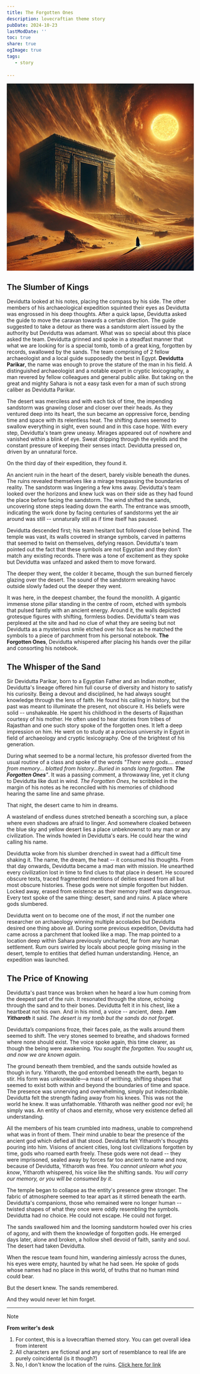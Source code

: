 ```yaml
---
title: The Forgotten Ones
description: lovecraftian theme story
pubDate: 2024-10-23
lastModDate: ''
toc: true
share: true
ogImage: true
tags: 
   - story

---
```



![the ruins](../../assets/the-forgotten-ones/cover.webp)

## The Slumber of Kings
Devidutta looked at his notes, placing the compass by his side. The other members of his archaeological expedition squinted their eyes as Devidutta was engrossed in his deep thoughts. After a quick lapse, Devidutta asked the guide to move the caravan towards a certain direction. The guide suggested to take a detour as there was a sandstorm alert issued by the authority but Devidutta was adamant. What was so special about this place asked the team. Devidutta grinned and spoke in a steadfast manner that what we are looking for is a special tomb, tomb of a great king, forgotten by records, swallowed by the sands. The team comprising of 2 fellow archaeologist and a local guide supposedly the best in Egypt. **Devidutta Parikar**, the name was enough to prove the stature of the man in his field. A distinguished archaeologist and a notable expert in cryptic lexicography, a man revered by fellow colleagues and general public alike. But taking on the great and mighty Sahara is not a easy task even for a man of such strong caliber as Devidutta Parikar. 

The desert was merciless and with each tick of time, the impending sandstorm was gnawing closer and closer over their heads. As they ventured deep into its heart, the sun became an oppressive force, bending time and space with its relentless heat. The shifting dunes seemed to swallow everything in sight, even sound and in this case hope. With every step, Devidutta's team grew uneasy. Mirages appeared out of nowhere and vanished within a blink of eye. Sweat dripping through the eyelids and the constant pressure of keeping their senses intact. Devidutta pressed on, driven by an unnatural force.

On the third day of their expedition, they found it.

An ancient ruin in the heart of the desert, barely visible beneath the dunes. The ruins revealed themselves like a mirage trespassing the boundaries of reality. The sandstorm was lingering a few kms away. Devidutta's team looked over the horizons and knew luck was on their side as they had found the place before facing the sandstorm.
The wind shifted the sands, uncovering stone steps leading down the earth. The entrance was smooth, indicating the work done by facing centuries of sandstorms yet the air around was still -- unnaturally still as if time itself has paused.

Devidutta descended first; his team hesitant but followed close behind. The temple was vast, its walls covered in strange symbols, carved in patterns that seemed to twist on themselves, defying reason. Devidutta's team pointed out the fact that these symbols are not Egyptian and they don't match any existing records. There was a tone of excitement as they spoke but Devidutta was unfazed and asked them to move forward.

The deeper they went, the colder it became, though the sun burned fiercely glazing over the desert. The sound of the sandstorm wreaking havoc outside slowly faded out the deeper they went.

It was here, in the deepest chamber, the found the monolith. A gigantic immense stone pillar standing in the centre of room, etched with symbols that pulsed faintly with an ancient energy. Around it, the walls depicted grotesque figures with shifting, formless bodies. Devidutta's team was perplexed at the site and had no clue of what they are seeing but not Devidutta as a mysterious smile etched over his face as he matched the symbols to a piece of parchment from his personal notebook. **The Forgotten Ones**, Devidutta whispered after placing his hands over the pillar and consorting his notebook.

## The Whisper of the Sand

Sir Devidutta Parikar, born to a Egyptian Father and an Indian mother, Devidutta's lineage offered him full course of diversity and history to satisfy his curiosity. Being a devout and disciplined, he had always sought knowledge through the lens of faith. He found his calling in history, but the past was meant to illuminate the present, not obscure it. His beliefs were solid -- unshakeable. He spent his childhood in the deserts of Rajasthan courtesy of his mother. He often used to hear stories from tribes of Rajasthan and one such story spoke of the forgotten ones. It left a deep impression on him. He went on to study at a precious university in Egypt in field of archaeology and cryptic lexicography. One of the brightest of his generation. 

During what seemed to be a normal lecture, his professor diverted from the usual routine of a class and spoke of the words _"There were gods.... erased from memory... blotted from history...Buried in sands long forgotten. **The Forgotten Ones**"_. It was a passing comment, a throwaway line, yet it clung to Devidutta like dust in wind. _The Forgotten Ones_, he scribbled in the margin of his notes as he reconciled with his memories of childhood hearing the same line and same phrase.

That night, the desert came to him in dreams.

A wasteland of endless dunes stretched beneath a scorching sun, a place where even shadows are afraid to linger. And somewhere cloaked between the blue sky and yellow desert lies a place unbeknownst to any man or any civilization. The winds howled in Devidutta's ears. He could hear the wind calling his name. 

Devidutta woke from his slumber drenched in sweat had a difficult time shaking it. The name, the dream, the heat -- it consumed his thoughts. From that day onwards, Devidutta became a mad man with mission. He unearthed every civilization lost in time to find clues to that place in desert. He scoured obscure texts, traced fragmented mentions of deities erased from all but most obscure histories. These gods were not simple forgotten but hidden. Locked away, erased from existence as their memory itself was dangerous. Every text spoke of the same thing: desert, sand and ruins. A place where gods slumbered. 

Devidutta went on to become one of the most, if not the number one researcher on archaeology winning multiple accolades but Devidutta desired one thing above all.
During some previous expedition, Devidutta had came across a parchment that looked like a map. The map pointed to a location deep within Sahara previously uncharted, far from any human settlement. Rum ours swirled by locals about people going missing in the desert, temple to entities that defied human understanding. Hence, an expedition was launched.

## The Price of Knowing

Devidutta's past trance was broken when he heard a low hum coming from the deepest part of the ruin. It resonated through the stone, echoing through the sand and to their bones. Devidutta felt it in his chest, like a heartbeat not his own.
And in his mind, a voice -- ancient, deep. **_I am Yitharoth_**  it said. _The desert is my tomb but the sands do not forget_.

Devidutta’s companions froze, their faces pale, as the walls around them seemed to shift. The very stones seemed to breathe, and shadows formed where none should exist. The voice spoke again, this time clearer, as though the being were awakening. _You sought the forgotten. You sought us, and now we are known again._

The ground beneath them trembled, and the sands outside howled as though in fury. Yitharoth, the god entombed beneath the earth, began to stir. His form was unknowable—a mass of writhing, shifting shapes that seemed to exist both within and beyond the boundaries of time and space. The presence was unnerving and overwhelming, simply put indescribable.  Devidutta felt the strength fading away from his knees. This was not the world he knew. It was unfathomable. Yitharoth was neither good nor evil; he simply was. An entity of chaos and eternity, whose very existence defied all understanding.

All the members of his team crumbled into madness, unable to comprehend what was in front of them. Their mind unable to bear the presence of the ancient god which defied all that stood. Devidutta felt Yitharoth's thoughts pouring into him. Visions of ancient cities, long lost civilizations forgotten by time, gods who roamed earth freely. 
These gods were not dead -- they were imprisoned, sealed away by forces far too ancient to name and now, because of Devidutta, Yitharoth was free. _You cannot unlearn what you know_, Yitharoth whispered, his voice like the shifting sands. _You will carry our memory, or you will be consumed by it_.


The temple began to collapse as the entity's presence grew stronger. The fabric of atmosphere seemed to tear apart as it stirred beneath the earth. Devidutta's companions, those who remained were no longer human -- twisted shapes of what they once were oddly resembling the symbols.
Devidutta had no choice. He could not escape. He could not forget. 

The sands swallowed him and the looming sandstorm howled over his cries of agony, and with them the knowledge of forgotten gods. He emerged days later, alone and broken, a hollow shell devoid of faith, sanity and soul. The desert had taken Devidutta.

When the rescue team found him, wandering aimlessly across the dunes, his eyes were empty, haunted by what he had seen. He spoke of gods whose names had no place in this world, of truths that no human mind could bear.

But the desert knew. The sands remembered.

And they would never let him forget.

---

> [!note]
> **From writer's desk**
> 1. For context, this is a lovecraftian themed story. You can get overall idea from interent
> 2. All characters are fictional and any sort of resemblance to real life are purely coincidental (is it though?)
> 3. No, I don't know the location of the ruins. <a href="https://www.google.com/maps/@35.7040744,139.5577317,3a,75y,281.49h,69.25t/data=!3m6!1e1!3m4!1sgT28ssf0BB2LxZ63JNcL1w!2e0!7i13312!8i6656?entry=ttu" target="_blank">Click here for link</a>



